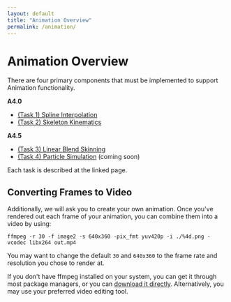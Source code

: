 ```yaml
---
layout: default
title: "Animation Overview"
permalink: /animation/
---
```


# Animation Overview

There are four primary components that must be implemented to support Animation functionality.

**A4.0**

- [(Task 1) Spline Interpolation](splines.md)
- [(Task 2) Skeleton Kinematics](skeleton_kinematics.md)

**A4.5**
- [(Task 3) Linear Blend Skinning](skinning.md)
- [(Task 4) Particle Simulation]() (coming soon)

Each task is described at the linked page.

## Converting Frames to Video

Additionally, we will ask you to create your own animation. Once you've rendered out each frame of your animation, you can combine them into a video by using:

`ffmpeg -r 30 -f image2 -s 640x360 -pix_fmt yuv420p -i ./%4d.png -vcodec libx264 out.mp4`

You may want to change the default `30` and `640x360` to the frame rate and resolution you chose to render at.

If you don't have ffmpeg installed on your system, you can get it through most package managers, or you can [download it directly](https://ffmpeg.org/download.html). Alternatively, you may use your preferred video editing tool.



